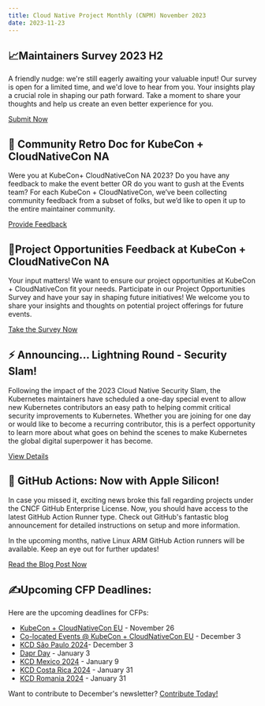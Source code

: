 ```yaml
---
title: Cloud Native Project Monthly (CNPM) November 2023
date: 2023-11-23
---
```


## 📈Maintainers Survey 2023 H2
A friendly nudge: we're still eagerly awaiting your valuable input! Our survey is open for a limited time, and we'd love to hear from you. Your insights play a crucial role in shaping our path forward. Take a moment to share your thoughts and help us create an even better experience for you. 

[Submit Now](https://www.surveymonkey.com/r/CNCF-Maintainers-Survey-H2-2023)

## 🎉 Community Retro Doc for KubeCon + CloudNativeCon NA
Were you at KubeCon+ CloudNativeCon NA 2023? Do you have any feedback to make the event better OR do you want to gush at the Events team?
For each KubeCon + CloudNativeCon, we’ve been collecting community feedback from a subset of folks, but we’d like to open it up to the entire maintainer community.

[Provide Feedback](https://docs.google.com/document/d/1Bqhwq6-MI18aK6UHdgZiHlIxV232f16G4xWLpRI8TpQ/edit#heading=h.qlbiyi5b6o1m)

## 🚨Project Opportunities Feedback at KubeCon + CloudNativeCon NA 
Your input matters! We want to ensure our project opportunities at KubeCon + CloudNativeCon fit your needs. Participate in our Project Opportunities Survey and have your say in shaping future initiatives! We welcome you to share your insights and thoughts on potential project offerings for future events.

[Take the Survey Now](https://community.cncf.io/events/details/cncf-cloud-native-security-slam-presents-2023-security-slam-lightning-round/)

## ⚡ Announcing... Lightning Round - Security Slam!
Following the impact of the 2023 Cloud Native Security Slam, the Kubernetes maintainers have scheduled a one-day special event to allow new Kubernetes contributors an easy path to helping commit critical security improvements to Kubernetes. 
Whether you are joining for one day or would like to become a recurring contributor, this is a perfect opportunity to learn more about what goes on behind the scenes to make Kubernetes the global digital superpower it has become.

[View Details](https://community.cncf.io/events/details/cncf-cloud-native-security-slam-presents-2023-security-slam-lightning-round/)

## 🍎 GitHub Actions: Now with Apple Silicon!
In case you missed it, exciting news broke this fall regarding projects under the CNCF GitHub Enterprise License. Now, you should have access to the latest GitHub Action Runner type. Check out GitHub's fantastic blog announcement for detailed instructions on setup and more information.

In the upcoming months, native Linux ARM GitHub Action runners will be available. Keep an eye out for further updates!

[Read the Blog Post Now](https://github.blog/2023-10-02-introducing-the-new-apple-silicon-powered-m1-macos-larger-runner-for-github-actions/)


## ✍️Upcoming CFP Deadlines:
Here are the upcoming deadlines for CFPs:
- [KubeCon + CloudNativeCon EU](https://events.linuxfoundation.org/kubecon-cloudnativecon-europe/program/cfp/?utm_source=hs_email&utm_medium=email&_hsenc=p2ANqtz--UONy4FTThR5RIO9XmatavbW5dvEym02z9q2lycI-qXJDDC3d-knOY2tTDnP4LTN7yqf--#submit-your-talk) - November 26
- [Co-located Events @ KubeCon + CloudNativeCon EU](https://sessionize.com/kccnc-eu-co-located-24?utm_source=hs_email&utm_medium=email&_hsenc=p2ANqtz--UONy4FTThR5RIO9XmatavbW5dvEym02z9q2lycI-qXJDDC3d-knOY2tTDnP4LTN7yqf--) - December 3
- [KCD São Paulo 2024](https://kcd.smapply.io/prog/sp-brazil-cfp/?utm_source=hs_email&utm_medium=email&_hsenc=p2ANqtz--UONy4FTThR5RIO9XmatavbW5dvEym02z9q2lycI-qXJDDC3d-knOY2tTDnP4LTN7yqf--)- December 3
- [Dapr Day](https://sessionize.com/Dapr-Day-2024?utm_source=hs_email&utm_medium=email&_hsenc=p2ANqtz--UONy4FTThR5RIO9XmatavbW5dvEym02z9q2lycI-qXJDDC3d-knOY2tTDnP4LTN7yqf--) - January 3
- [KCD Mexico 2024](https://sessionize.com/ccoss-kcdgdl-2024/?utm_source=hs_email&utm_medium=email&_hsenc=p2ANqtz--UONy4FTThR5RIO9XmatavbW5dvEym02z9q2lycI-qXJDDC3d-knOY2tTDnP4LTN7yqf--) - January 9
- [KCD Costa Rica 2024](https://sessionize.com/kubernetes-community-day-costa-rica-2024?utm_source=hs_email&utm_medium=email&_hsenc=p2ANqtz--UONy4FTThR5RIO9XmatavbW5dvEym02z9q2lycI-qXJDDC3d-knOY2tTDnP4LTN7yqf--) - January 31
- [KCD Romania 2024](https://sessionize.com/kcd-romania-2024?utm_source=hs_email&utm_medium=email&_hsenc=p2ANqtz--UONy4FTThR5RIO9XmatavbW5dvEym02z9q2lycI-qXJDDC3d-knOY2tTDnP4LTN7yqf--) - January 31


Want to contribute to December's newsletter? 
[Contribute Today!](projects@cncf.io)
